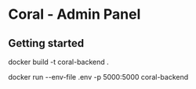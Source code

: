 # Coral - Admin Panel



## Getting started

<!-- Create Docker container -->
docker build -t coral-backend .

<!-- Run Docker container -->
docker run --env-file .env -p 5000:5000 coral-backend
